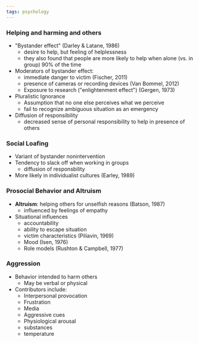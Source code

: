 ```yaml
---
tags: psychology
---
```


### Helping and harming and others
- "Bystander effect" (Darley & Latane, 1986)
	- desire to help, but feeling of helplessness
	- they also found that people are more likely to help when alone (vs. in group) 90% of the time
- Moderators of bystander effect:
	- immediate danger to victim (Fischer, 2011)
	- presence of cameras or recording devices (Van Bommel, 2012)
	- Exposure to research ("enlightenment effect") (Gergen, 1973)
- Pluralistic Ignorance
	- Assumption that no one else perceives what we perceive
	- fail to recognize ambiguous situation as an emergency
- Diffusion of responsibility
	- decreased sense of personal responsibility to help in presence of others

### Social Loafing
- Variant of bystander nonintervention
- Tendency to slack off when working in groups
	- diffusion of responsbility
- More likely in individualist cultures (Earley, 1989)

### Prosocial Behavior and Altruism
- **Altruism**: helping others for unselfish reasons (Batson, 1987)
	- influenced by feelings of empathy
- Situational influences
	- accountability
	- ability to escape situation
	- victim characteristics (Piliavin, 1969)
	- Mood (Isen, 1976)
	- Role models (Rushton & Campbell, 1977)

### Aggression
- Behavior intended to harm others
	- May be verbal or physical
- Contributors include:
	- Interpersonal provocation
	- Frustration
	- Media
	- Aggressive cues
	- Physiological arousal 
	- substances
	- temperature


